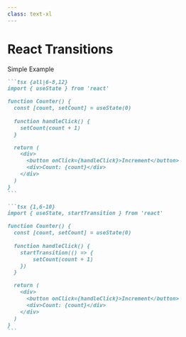 ```yaml
---
class: text-xl
---
```


# React Transitions
Simple Example

````md magic-move {lines: true}
```tsx {all|6-8,12}
import { useState } from 'react'

function Counter() {
  const [count, setCount] = useState(0)
  
  function handleClick() {
    setCount(count + 1)
  }

  return (
    <div>
      <button onClick={handleClick}>Increment</button>
      <div>Count: {count}</div>
    </div>
  )
}
```

```tsx {1,6-10}
import { useState, startTransition } from 'react'

function Counter() {
  const [count, setCount] = useState(0)
  
  function handleClick() {
    startTransition(() => {
        setCount(count + 1)
    })
  }

  return (
    <div>
      <button onClick={handleClick}>Increment</button>
      <div>Count: {count}</div>
    </div>
  )
}
```
````

<!--
very simple component

[click] we have a button with handler that changes state

[click] we can wrap the state change in transition 

easy, but not too useful, look at better example
-->

